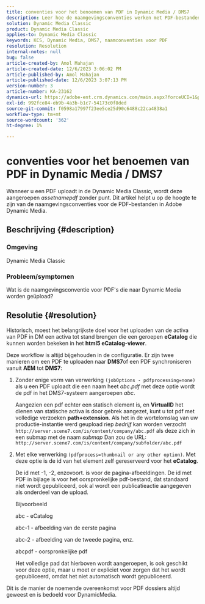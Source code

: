 ```yaml
---
title: conventies voor het benoemen van PDF in Dynamic Media / DMS7
description: Leer hoe de naamgevingsconventies werken met PDF-bestanden in de Adobe Dynamic Media Classic.
solution: Dynamic Media Classic
product: Dynamic Media Classic
applies-to: Dynamic Media Classic
keywords: KCS, Dynamic Media, DMS7, naamconventies voor PDF
resolution: Resolution
internal-notes: null
bug: false
article-created-by: Amol Mahajan
article-created-date: 12/6/2023 3:06:02 PM
article-published-by: Amol Mahajan
article-published-date: 12/6/2023 3:07:13 PM
version-number: 3
article-number: KA-23162
dynamics-url: https://adobe-ent.crm.dynamics.com/main.aspx?forceUCI=1&pagetype=entityrecord&etn=knowledgearticle&id=588b67f2-4894-ee11-be37-6045bd006e5a
exl-id: 992fce84-eb9b-4a3b-b1c7-54173c0f8ded
source-git-commit: f0598a17997f23ee5ce25d90c6488c22ca4838a1
workflow-type: tm+mt
source-wordcount: '362'
ht-degree: 1%

---
```


# conventies voor het benoemen van PDF in Dynamic Media / DMS7


Wanneer u een PDF uploadt in de Dynamic Media Classic, wordt deze aangeroepen *assetnamepdf* zonder punt. Dit artikel helpt u op de hoogte te zijn van de naamgevingsconventies voor de PDF-bestanden in Adobe Dynamic Media.

## Beschrijving {#description}


### <b>Omgeving</b>

Dynamic Media Classic



### <b>Probleem/symptomen</b>

Wat is de naamgevingsconventie voor PDF&#39;s die naar Dynamic Media worden geüpload?


## Resolutie {#resolution}


Historisch, moest het belangrijkste doel voor het uploaden van de activa van PDF in DM een activa tot stand brengen die een geroepen <b>eCatalog</b> die kunnen worden bekeken in het <b>html5 eCatalog-viewer</b>.

Deze workflow is altijd bijgehouden in de configuratie. Er zijn twee manieren om een PDF te uploaden naar <b>DMS7</b>of een PDF synchroniseren vanuit <b>AEM</b> tot <b>DMS7</b>:

1. Zonder enige vorm van verwerking `(jobOptions - pdfprocessing=none)` als u een PDF uploadt die een naam heet *abc.pdf* met deze optie wordt de pdf in het DMS7-systeem aangeroepen *abc*.


   Aangezien een pdf echter een statisch element is, en <b>VirtualID</b> het dienen van statische activa is door gebrek aangezet, kunt u tot pdf met volledige verzoeken <b>path+extension</b>. Als het in de wortelomslag van uw productie-instantie werd geupload riep *bedrijf* kan worden verzocht `http://server.scene7.com/is/content/company/abc.pdf` als deze zich in een submap met de naam *submap* Dan zou de URL: `http://server.scene7.com/is/content/company/subfolder/abc.pdf`


2. Met elke verwerking `(pdfprocess=thumbnail or any other option)`. Met deze optie is de id van het element zelf gereserveerd voor het <b>eCatalog</b>.


   De id met -1, -2, enzovoort. is voor de pagina-afbeeldingen. De id met PDF in bijlage is voor het oorspronkelijke pdf-bestand, dat standaard niet wordt gepubliceerd, ook al wordt een publicatieactie aangegeven als onderdeel van de upload.

   Bijvoorbeeld



   abc - eCatalog

   abc-1 - afbeelding van de eerste pagina

   abc-2 - afbeelding van de tweede pagina, enz.

   abcpdf - oorspronkelijke pdf

   Het volledige pad dat hierboven wordt aangeroepen, is ook geschikt voor deze optie, maar u moet er expliciet voor zorgen dat het wordt gepubliceerd, omdat het niet automatisch wordt gepubliceerd.


Dit is de manier de noemende overeenkomst voor PDF dossiers altijd geweest en is bedoeld voor DynamicMedia.
